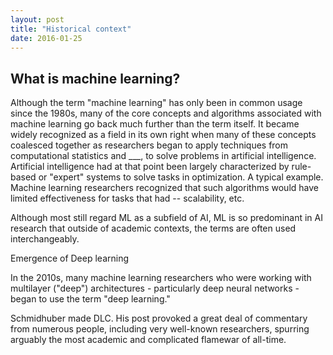 ```yaml
---
layout: post
title: "Historical context"
date: 2016-01-25
---
```



## What is machine learning?

Although the term \"machine learning\" has only been in common usage since the 1980s, many of the core concepts and algorithms associated with machine learning go back much further than the term itself. It became widely recognized as a field in its own right when many of these concepts coalesced together as researchers began to apply techniques from computational statistics and ___, to solve problems in artificial intelligence. Artificial intelligence had at that point been largely characterized by rule-based or \"expert\" systems to solve tasks in optimization. A typical example. Machine learning researchers recognized that such algorithms would have limited effectiveness for tasks that had -- scalability, etc. 

Although most still regard ML as a subfield of AI, ML is so predominant in AI research that outside of academic contexts, the terms are often used interchangeably.


Emergence of Deep learning

In the 2010s, many machine learning researchers who were working with multilayer (\"deep\") architectures - particularly deep neural networks - began to use the term \"deep learning.\"  

Schmidhuber made DLC. His post provoked a great deal of commentary from numerous people, including very well-known researchers, spurring arguably the most academic and complicated flamewar of all-time.